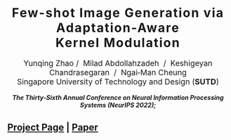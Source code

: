 <h1 align='center' style="text-align:center; font-weight:bold; font-size:2.0em;letter-spacing:2.0px;">
                Few-shot Image Generation via Adaptation-Aware <br> Kernel Modulation</h1>
<p align='center' style="text-align:center;font-size:1.25em;">
    <a href="https://yunqing-me.github.io/" target="_blank" style="text-decoration: none;">Yunqing Zhao</a>&nbsp;/&nbsp;
    <a href="https://miladabd.github.io/" target="_blank" style="text-decoration: none;">Milad Abdollahzadeh&nbsp</a>&nbsp;/&nbsp;
    <a href="https://keshik6.github.io/" target="_blank" style="text-decoration: none;">Keshigeyan Chandrasegaran&nbsp</a>&nbsp;/&nbsp;
    <a href="https://sites.google.com/site/mancheung0407/" target="_blank" style="text-decoration: none;">Ngai&#8209;Man&nbsp;Cheung</a></br>
Singapore University of Technology and Design (<b>SUTD</b>)<br/>
</p>

<p align='center';>
<b>
<em>The Thirty-Sixth Annual Conference on Neural Information Processing Systems (NeurIPS 2022);</em>
</b>
</p>

## [Project Page](https://yunqing-me.github.io/FSIG-ImportanceProbing-KML/)  |  [Paper]()
